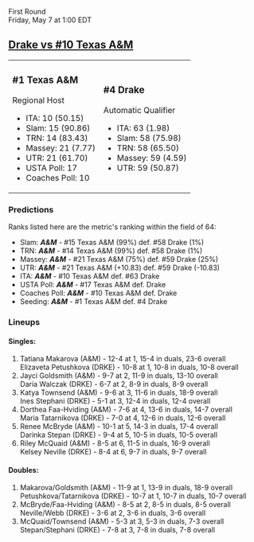 First Round  
Friday, May 7 at 1:00 EDT
## [Drake vs #10 Texas A&M](https://www.ncaa.com/game/5833674) 

<table><tr><td>  

### #1 Texas A&M  

Regional Host  
- ITA: 10 (50.15)  
- Slam: 15 (90.86)  
- TRN: 14 (83.43)  
- Massey: 21 (7.77)  
- UTR: 21 (61.70)  
- USTA Poll: 17  
- Coaches Poll: 10  

</td><td>  

### #4 Drake  

Automatic Qualifier  
- ITA: 63 (1.98)  
- Slam: 58 (75.98)  
- TRN: 58 (65.50)  
- Massey: 59 (4.59)  
- UTR: 59 (50.87)  

</td></tr></table>  

 ### Predictions  

Ranks listed here are the metric's ranking within the field of 64:  
- Slam: ***A&M*** - #15 Texas A&M (99%) def. #58 Drake (1%)  
- TRN: ***A&M*** - #14 Texas A&M (99%) def. #58 Drake (1%)  
- Massey: ***A&M*** - #21 Texas A&M (75%) def. #59 Drake (25%)  
- UTR: ***A&M*** - #21 Texas A&M (+10.83) def. #59 Drake (-10.83)  
- ITA: ***A&M*** - #10 Texas A&M def. #63 Drake  
- USTA Poll: ***A&M*** - #17 Texas A&M def. Drake  
- Coaches Poll: ***A&M*** - #10 Texas A&M def. Drake  
- Seeding: ***A&M*** - #1 Texas A&M def. #4 Drake  

 ### Lineups  

 #### Singles:  
1. Tatiana Makarova (A&M) - 12-4 at 1, 15-4 in duals, 23-6 overall  
  Elizaveta Petushkova (DRKE) - 10-8 at 1, 10-8 in duals, 10-8 overall
2. Jayci Goldsmith (A&M) - 9-7 at 2, 11-9 in duals, 13-10 overall  
  Daria Walczak (DRKE) - 6-7 at 2, 8-9 in duals, 8-9 overall
3. Katya Townsend (A&M) - 9-6 at 3, 11-6 in duals, 18-9 overall  
  Ines Stephani (DRKE) - 5-1 at 3, 12-4 in duals, 12-4 overall
4. Dorthea Faa-Hviding (A&M) - 7-6 at 4, 13-6 in duals, 14-7 overall  
  Maria Tatarnikova (DRKE) - 7-0 at 4, 12-6 in duals, 12-6 overall
5. Renee McBryde (A&M) - 10-1 at 5, 14-3 in duals, 17-4 overall  
  Darinka Stepan (DRKE) - 9-4 at 5, 10-5 in duals, 10-5 overall
6. Riley McQuaid (A&M) - 8-5 at 6, 11-5 in duals, 16-9 overall  
  Kelsey Neville (DRKE) - 8-4 at 6, 9-7 in duals, 9-7 overall

 #### Doubles:  
1. Makarova/Goldsmith (A&M) - 11-9 at 1, 13-9 in duals, 18-9 overall  
  Petushkova/Tatarnikova (DRKE) - 10-7 at 1, 10-7 in duals, 10-7 overall
2. McBryde/Faa-Hviding (A&M) - 8-5 at 2, 8-5 in duals, 8-5 overall  
  Neville/Webb (DRKE) - 3-6 at 2, 3-6 in duals, 3-6 overall
3. McQuaid/Townsend (A&M) - 5-3 at 3, 5-3 in duals, 7-3 overall  
  Stepan/Stephani (DRKE) - 7-8 at 3, 7-8 in duals, 7-8 overall